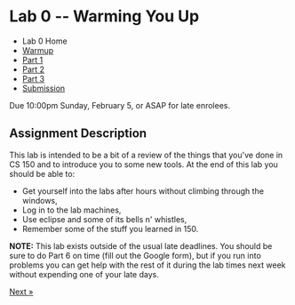 # Lab 0 -- Warming You Up

* Lab 0 Home
* [Warmup](warmup.html)
* [Part 1](part1.html)
* [Part 2](part2.html)
* [Part 3](part3.html)
* [Submission](submission.html)

Due 10:00pm Sunday, February 5, or ASAP for late enrolees.


## Assignment Description

<p>
This lab is intended to be a bit of a review of the things that you've done in
CS 150 and to introduce you to some new tools.
At the end of this lab you should be able to:
</p>

* Get yourself into the labs after hours without climbing through the windows,
* Log in to the lab machines,
* Use eclipse and some of its bells n' whistles,
* Remember some of the stuff you learned in 150.


<p class="boxed notice">
    <strong>NOTE:</strong> This lab exists outside of the usual late deadlines.
    You should be sure to do Part 6 on time (fill out the Google form), but if you
    run into problems you can get help with the rest of it during the lab times
    next week without expending one of your late days.
</p>

[Next &raquo;](warmup.html)